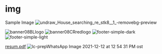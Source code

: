 # img
Sample Image
![undraw_House_searching_re_stk8__1_-removebg-preview](https://user-images.githubusercontent.com/53443872/123057669-b3c76600-d425-11eb-9835-ab4e76cf4897.png)

![banner08BLlogo](https://user-images.githubusercontent.com/53443872/134805917-7901e6e4-83c5-4f18-bf0a-1385ca448f8c.png)
![banner08CRredlogo](https://user-images.githubusercontent.com/53443872/134805920-94ef8869-3d0b-4953-afbd-3ce2eb018c27.png)
![footer-simple-dark](https://user-images.githubusercontent.com/53443872/134805927-b84008e5-8ae1-41c8-8155-b6f6bf8f5832.png)
![footer-simple-light](https://user-images.githubusercontent.com/53443872/134805932-5837dde0-87a2-4f28-8bbb-de9e49465933.png)

[resum.pdf](https://github.com/aman-raza/img/files/8565782/resum.pdf)
![lc-prep![WhatsApp Image 2021-12-12 at 12 54 31 PM](https://user-images.githubusercontent.com/53443872/218316885-b272a490-18aa-465c-8440-6e7c8785fd4b.jpeg)
ost](https://user-images.githubusercontent.com/53443872/175014672-e3b20254-bb28-49f0-a2f9-cfe3d0929c41.jpg)


